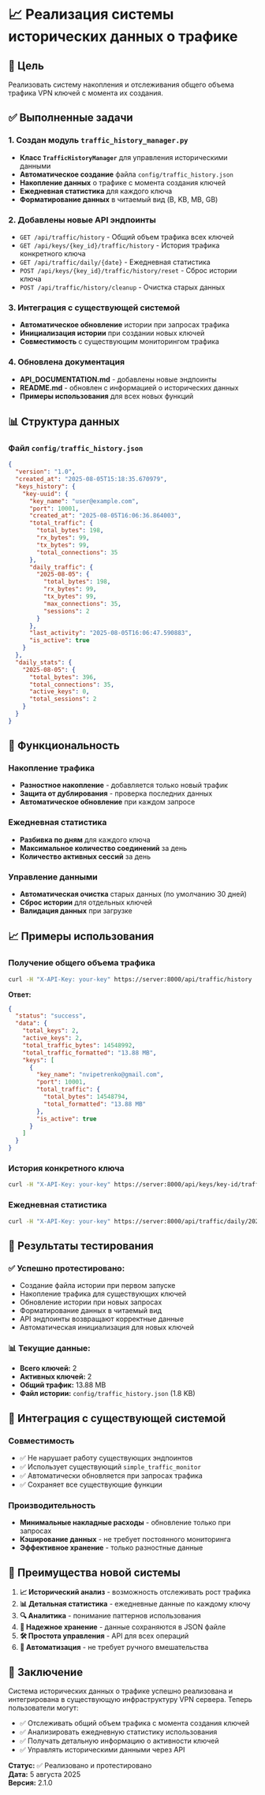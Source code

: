 # 📈 Реализация системы исторических данных о трафике

## 🎯 Цель
Реализовать систему накопления и отслеживания общего объема трафика VPN ключей с момента их создания.

## ✅ Выполненные задачи

### 1. Создан модуль `traffic_history_manager.py`
- **Класс `TrafficHistoryManager`** для управления историческими данными
- **Автоматическое создание** файла `config/traffic_history.json`
- **Накопление данных** о трафике с момента создания ключей
- **Ежедневная статистика** для каждого ключа
- **Форматирование данных** в читаемый вид (B, KB, MB, GB)

### 2. Добавлены новые API эндпоинты
- `GET /api/traffic/history` - Общий объем трафика всех ключей
- `GET /api/keys/{key_id}/traffic/history` - История трафика конкретного ключа
- `GET /api/traffic/daily/{date}` - Ежедневная статистика
- `POST /api/keys/{key_id}/traffic/history/reset` - Сброс истории ключа
- `POST /api/traffic/history/cleanup` - Очистка старых данных

### 3. Интеграция с существующей системой
- **Автоматическое обновление** истории при запросах трафика
- **Инициализация истории** при создании новых ключей
- **Совместимость** с существующим мониторингом трафика

### 4. Обновлена документация
- **API_DOCUMENTATION.md** - добавлены новые эндпоинты
- **README.md** - обновлен с информацией о исторических данных
- **Примеры использования** для всех новых функций

## 📊 Структура данных

### Файл `config/traffic_history.json`
```json
{
  "version": "1.0",
  "created_at": "2025-08-05T15:18:35.670979",
  "keys_history": {
    "key-uuid": {
      "key_name": "user@example.com",
      "port": 10001,
      "created_at": "2025-08-05T16:06:36.864003",
      "total_traffic": {
        "total_bytes": 198,
        "rx_bytes": 99,
        "tx_bytes": 99,
        "total_connections": 35
      },
      "daily_traffic": {
        "2025-08-05": {
          "total_bytes": 198,
          "rx_bytes": 99,
          "tx_bytes": 99,
          "max_connections": 35,
          "sessions": 2
        }
      },
      "last_activity": "2025-08-05T16:06:47.590883",
      "is_active": true
    }
  },
  "daily_stats": {
    "2025-08-05": {
      "total_bytes": 396,
      "total_connections": 35,
      "active_keys": 0,
      "total_sessions": 2
    }
  }
}
```

## 🔧 Функциональность

### Накопление трафика
- **Разностное накопление** - добавляется только новый трафик
- **Защита от дублирования** - проверка последних данных
- **Автоматическое обновление** при каждом запросе

### Ежедневная статистика
- **Разбивка по дням** для каждого ключа
- **Максимальное количество соединений** за день
- **Количество активных сессий** за день

### Управление данными
- **Автоматическая очистка** старых данных (по умолчанию 30 дней)
- **Сброс истории** для отдельных ключей
- **Валидация данных** при загрузке

## 📈 Примеры использования

### Получение общего объема трафика
```bash
curl -H "X-API-Key: your-key" https://server:8000/api/traffic/history
```

**Ответ:**
```json
{
  "status": "success",
  "data": {
    "total_keys": 2,
    "active_keys": 2,
    "total_traffic_bytes": 14548992,
    "total_traffic_formatted": "13.88 MB",
    "keys": [
      {
        "key_name": "nvipetrenko@gmail.com",
        "port": 10001,
        "total_traffic": {
          "total_bytes": 14548794,
          "total_formatted": "13.88 MB"
        },
        "is_active": true
      }
    ]
  }
}
```

### История конкретного ключа
```bash
curl -H "X-API-Key: your-key" https://server:8000/api/keys/key-id/traffic/history
```

### Ежедневная статистика
```bash
curl -H "X-API-Key: your-key" https://server:8000/api/traffic/daily/2025-08-05
```

## 🎯 Результаты тестирования

### ✅ Успешно протестировано:
- Создание файла истории при первом запуске
- Накопление трафика для существующих ключей
- Обновление истории при новых запросах
- Форматирование данных в читаемый вид
- API эндпоинты возвращают корректные данные
- Автоматическая инициализация для новых ключей

### 📊 Текущие данные:
- **Всего ключей:** 2
- **Активных ключей:** 2
- **Общий трафик:** 13.88 MB
- **Файл истории:** `config/traffic_history.json` (1.8 KB)

## 🔄 Интеграция с существующей системой

### Совместимость
- ✅ Не нарушает работу существующих эндпоинтов
- ✅ Использует существующий `simple_traffic_monitor`
- ✅ Автоматически обновляется при запросах трафика
- ✅ Сохраняет все существующие функции

### Производительность
- **Минимальные накладные расходы** - обновление только при запросах
- **Кэширование данных** - не требует постоянного мониторинга
- **Эффективное хранение** - только разностные данные

## 🚀 Преимущества новой системы

1. **📈 Исторический анализ** - возможность отслеживать рост трафика
2. **📊 Детальная статистика** - ежедневные данные по каждому ключу
3. **🔍 Аналитика** - понимание паттернов использования
4. **💾 Надежное хранение** - данные сохраняются в JSON файле
5. **🛠️ Простота управления** - API для всех операций
6. **🔄 Автоматизация** - не требует ручного вмешательства

## 📝 Заключение

Система исторических данных о трафике успешно реализована и интегрирована в существующую инфраструктуру VPN сервера. Теперь пользователи могут:

- ✅ Отслеживать общий объем трафика с момента создания ключей
- ✅ Анализировать ежедневную статистику использования
- ✅ Получать детальную информацию о активности ключей
- ✅ Управлять историческими данными через API

**Статус:** ✅ Реализовано и протестировано  
**Дата:** 5 августа 2025  
**Версия:** 2.1.0 